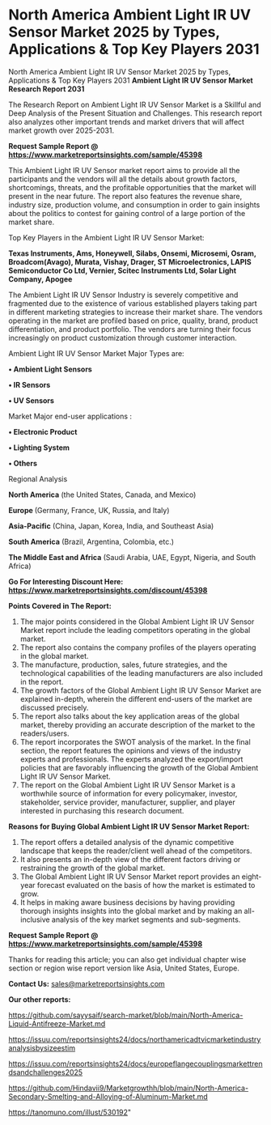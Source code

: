 # North America Ambient Light IR UV Sensor Market 2025 by Types, Applications & Top Key Players 2031

North America Ambient Light IR UV Sensor Market 2025 by Types, Applications & Top Key Players 2031
<strong>Ambient Light IR UV Sensor Market Research Report 2031</strong>

The Research Report on Ambient Light IR UV Sensor Market is a Skillful and Deep Analysis of the Present Situation and Challenges. This research report also analyzes other important trends and market drivers that will affect market growth over 2025-2031.

<strong>Request Sample Report @ <a href=https://www.marketreportsinsights.com/sample/45398>https://www.marketreportsinsights.com/sample/45398</a></strong>

This Ambient Light IR UV Sensor market report aims to provide all the participants and the vendors will all the details about growth factors, shortcomings, threats, and the profitable opportunities that the market will present in the near future. The report also features the revenue share, industry size, production volume, and consumption in order to gain insights about the politics to contest for gaining control of a large portion of the market share.

Top Key Players in the Ambient Light IR UV Sensor Market:

<strong>Texas Instruments, Ams, Honeywell, Silabs, Onsemi, Microsemi, Osram, Broadcom(Avago), Murata, Vishay, Drager, ST Microelectronics, LAPIS Semiconductor Co Ltd, Vernier, Scitec Instruments Ltd, Solar Light Company, Apogee</strong>

The Ambient Light IR UV Sensor Industry is severely competitive and fragmented due to the existence of various established players taking part in different marketing strategies to increase their market share. The vendors operating in the market are profiled based on price, quality, brand, product differentiation, and product portfolio. The vendors are turning their focus increasingly on product customization through customer interaction.

Ambient Light IR UV Sensor Market Major Types are:

<strong>•  Ambient Light Sensors

•  IR Sensors

•  UV Sensors</strong>

Market Major end-user applications :

<strong>•  Electronic Product

•  Lighting System

•  Others</strong>

Regional Analysis

</u><strong><b>North America</b></strong> (the United States, Canada, and Mexico)

<strong><b>Europe </b></strong>(Germany, France, UK, Russia, and Italy)

<strong><b>Asia-Pacific</b></strong> (China, Japan, Korea, India, and Southeast Asia)

<strong><b>South America</b></strong> (Brazil, Argentina, Colombia, etc.)

<strong><b>The Middle East and Africa</b></strong> (Saudi Arabia, UAE, Egypt, Nigeria, and South Africa)

<strong>Go For Interesting Discount Here: <a href=https://www.marketreportsinsights.com/discount/45398>https://www.marketreportsinsights.com/discount/45398</a></strong>

<strong>Points Covered in The Report:</strong>
<ol>
  <li>The major points considered in the Global Ambient Light IR UV Sensor Market report include the leading competitors operating in the global market.</li>
  <li>The report also contains the company profiles of the players operating in the global market.</li>
  <li>The manufacture, production, sales, future strategies, and the technological capabilities of the leading manufacturers are also included in the report.</li>
  <li>The growth factors of the Global Ambient Light IR UV Sensor Market are explained in-depth, wherein the different end-users of the market are discussed precisely.</li>
  <li>The report also talks about the key application areas of the global market, thereby providing an accurate description of the market to the readers/users.</li>
  <li>The report incorporates the SWOT analysis of the market. In the final section, the report features the opinions and views of the industry experts and professionals. The experts analyzed the export/import policies that are favorably influencing the growth of the Global Ambient Light IR UV Sensor Market.</li>
  <li>The report on the Global Ambient Light IR UV Sensor Market is a worthwhile source of information for every policymaker, investor, stakeholder, service provider, manufacturer, supplier, and player interested in purchasing this research document.</li>
</ol>
<strong>Reasons for Buying Global Ambient Light IR UV Sensor Market Report:</strong>

<ol>
  <li>The report offers a detailed analysis of the dynamic competitive landscape that keeps the reader/client well ahead of the competitors.</li>
  <li>It also presents an in-depth view of the different factors driving or restraining the growth of the global market.</li>
  <li>The Global Ambient Light IR UV Sensor Market report provides an eight-year forecast evaluated on the basis of how the market is estimated to grow.</li>
  <li>It helps in making aware business decisions by having providing thorough insights insights into the global market and by making an all-inclusive analysis of the key market segments and sub-segments.</li>
</ol>
<strong>Request Sample Report @ <a href=https://www.marketreportsinsights.com/sample/45398>https://www.marketreportsinsights.com/sample/45398</a></strong>


Thanks for reading this article; you can also get individual chapter wise section or region wise report version like Asia, United States, Europe.

<strong>Contact Us:</strong>
sales@marketreportsinsights.com

<strong>Our other reports:</strong>

<a href=https://github.com/sayysaif/search-market/blob/main/North-America-Liquid-Antifreeze-Market.md>https://github.com/sayysaif/search-market/blob/main/North-America-Liquid-Antifreeze-Market.md</a>

<a href=https://issuu.com/reportsinsights24/docs/northamericadtvicmarketindustryanalysisbysizeestim>https://issuu.com/reportsinsights24/docs/northamericadtvicmarketindustryanalysisbysizeestim</a>

<a href=https://issuu.com/reportsinsights24/docs/europeflangecouplingsmarkettrendsandchallenges2025>https://issuu.com/reportsinsights24/docs/europeflangecouplingsmarkettrendsandchallenges2025</a>

<a href=https://github.com/Hindavii9/Marketgrowthh/blob/main/North-America-Secondary-Smelting-and-Alloying-of-Aluminum-Market.md>https://github.com/Hindavii9/Marketgrowthh/blob/main/North-America-Secondary-Smelting-and-Alloying-of-Aluminum-Market.md</a>

<a href=https://tanomuno.com/illust/530192>https://tanomuno.com/illust/530192</a>"
